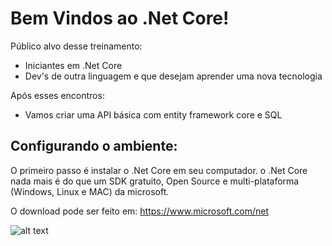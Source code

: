 # Bem Vindos ao .Net Core!

Público alvo desse treinamento:

* Iniciantes em .Net Core
* Dev's de outra linguagem e que desejam aprender uma nova tecnologia

Após esses encontros:

* Vamos criar uma API básica com entity framework core e SQL

## Configurando o ambiente:

O primeiro passo é instalar o .Net Core em seu computador.
o .Net Core nada mais é do que um SDK gratuito, Open Source e multi-plataforma (Windows, Linux e MAC) da microsoft.

O download pode ser feito em: https://www.microsoft.com/net

![alt text](images/aspnetcore.gif)
  
  


